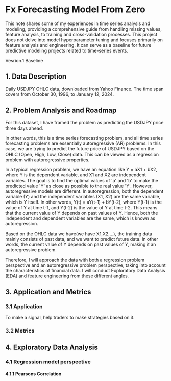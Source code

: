 # Fx Forecasting Model From Zero

This note shares some of my experiences in time series analysis and modeling, providing a comprehensive guide from handling missing values, feature analysis, to training and cross-validation processes. This project does not delve into model hyperparameter tuning and focuses primarily on feature analysis and engineering. It can serve as a baseline for future predictive modeling projects related to time-series events.

Vesrion.1 Baseline

## 1. Data Description

Daily USDJPY OHLC data, downloaded from Yahoo Finance. The time span covers from October 30, 1996, to January 12, 2024.

## 2. Problem Analysis and Roadmap

For this dataset, I have framed the problem as predicting the USDJPY price three days ahead.

In other words, this is a time series forecasting problem, and all time series forecasting problems are essentially autoregressive (AR) problems. In this case, we are trying to predict the future price of USDJPY based on the OHLC (Open, High, Low, Close) data. This can be viewed as a regression problem with autoregressive properties.

In a typical regression problem, we have an equation like Y = aX1 + bX2, where Y is the dependent variable, and X1 and X2 are independent variables. The goal is to find the optimal values of 'a' and 'b' to make the predicted value 'Y' as close as possible to the real value 'Y'. However, autoregressive models are different. In autoregression, both the dependent variable (Y) and the independent variables (X1, X2) are the same variable, which is Y itself. In other words, Y(t) = aY(t-1) + bY(t-2), where Y(t-1) is the value of Y at time t-1, and Y(t-2) is the value of Y at time t-2. This means that the current value of Y depends on past values of Y. Hence, both the independent and dependent variables are the same, which is known as autoregression.

Based on the OHLC data we have(we have X1,X2,...), the training data mainly consists of past data, and we want to predict future data. In other words, the current value of Y depends on past values of Y, making it an autoregressive problem.

Therefore, I will approach the data with both a regression problem perspective and an autoregressive problem perspective, taking into account the characteristics of financial data. I will conduct Exploratory Data Analysis (EDA) and feature engineering from these different angles.

## 3. Application and Metrics
### 3.1 Application
To make a signal, help traders to make strategies based on it.
### 3.2 Metrics

## 4. Exploratory Data Analysis
### 4.1 Regression model perspective
#### 4.1.1 Pearsons Correlation
